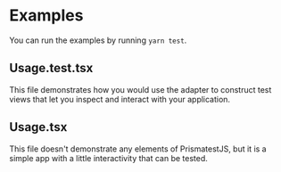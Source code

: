 # Examples

You can run the examples by running `yarn test`.

## Usage.test.tsx

This file demonstrates how you would use the adapter to construct test views
that let you inspect and interact with your application.

## Usage.tsx

This file doesn't demonstrate any elements of PrismatestJS, but it is a simple
app with a little interactivity that can be tested.
